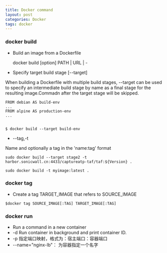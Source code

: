```yaml
---
title: Docker command
layout: post
categories: Docker
tags: docker
---
```

### docker build

* Build an image from a Dockerfile  


    docker build [option] PATH | URL | - 

* Specify target build stage [--target]

When building a Dockerfile with multiple build stages, --target can be used to specify an intermediate build stage by name as a final stage for the resulting image.Commadn after the target stage will be skipped.

    FROM debian AS build-env
    ...
    FROM alpine AS production-env  
    ...
    

    $ docker build --target build-env

* --tag,-t


Name and optionally a tag in the 'name:tag' format

    sudo docker build --target stage2 -t harbor.sonicwall.cn:4433/captureatp-taf/taf:${Version} .

    sudo docker build -t myimage:latest .

### docker tag

* Create a tag TARGET_IMAGE that refers to SOURCE_IMAGE
   
```
$docker tag SOURCE_IMAGE[:TAG] TARGET_IMAGE[:TAG]
```

### docker run  
* Run a command in a new container    
* -d Run container in background and print container ID.  
* -p 指定端口映射，格式为：宿主端口：容器端口  
* --name="nginx-lb"： 为容器指定一个名字

